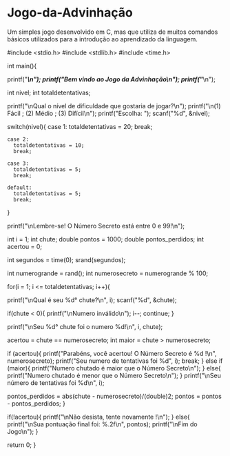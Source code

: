 # Jogo-da-Advinhação
Um simples jogo desenvolvido em C, mas que utiliza de muitos comandos básicos utilizados para a introdução ao aprendizado da linguagem.

#include <stdio.h>
#include <stdlib.h>
#include <time.h>

int main(){
  
  printf("*******************************\n");
  printf("Bem vindo ao Jogo da Advinhação\n");
  printf("*******************************\n");
  
  int nivel;
  int totaldetentativas;
  
  printf("\nQual o nível de dificuldade que gostaria de jogar?\n");
  printf("\n(1) Fácil ; (2) Médio ; (3) Difícil\n");
  printf("Escolha: ");
  scanf("%d", &nivel);
  
  switch(nivel){
    case 1:
      totaldetentativas = 20;
      break;
    
    case 2:
      totaldetentativas = 10;
      break;
    
    case 3:
      totaldetentativas = 5;
      break;
    
    default:
      totaldetentativas = 5;
      break;
  }
  
  printf("\nLembre-se! O Número Secreto está entre 0 e 99!\n");
  
  int i = 1;
  int chute;
  double pontos = 1000;
  double pontos_perdidos;
  int acertou = 0;
  
  int segundos = time(0);
  srand(segundos);
  
  int numerogrande = rand();
  int numerosecreto = numerogrande % 100;
  
  
  for(i = 1; i <= totaldetentativas; i++){
  
  printf("\nQual é seu %d° chute?\n", i);
  scanf("%d", &chute);
  
  if(chute < 0){
    printf("\nNumero inválido\n");
    i--;
    continue;
  }
  
  printf("\nSeu %d° chute foi o numero %d!\n", i, chute);
  
  acertou = chute == numerosecreto;
  int maior = chute > numerosecreto;
  
  if (acertou){
    printf("Parabéns, você acertou! O Número Secreto é %d !\n", numerosecreto);
    printf("Seu numero de tentativas foi %d", i);
    break;
  }
  else if (maior){
      printf("Numero chutado é maior que o Número Secreto\n");
    }
  else{
      printf("Numero chutado é menor que o Número Secreto\n");
    }
   printf("\nSeu número de tentativas foi %d\n", i);
   
  pontos_perdidos = abs(chute - numerosecreto)/(double)2;
  pontos = pontos - pontos_perdidos;
  }
  
  if(!acertou){
    printf("\nNão desista, tente novamente !\n"); 
  }
  else{
    printf("\nSua pontuação final foi: %.2f\n", pontos);
    printf("\nFim do Jogo\n");
  }
  
 return 0; 
}
